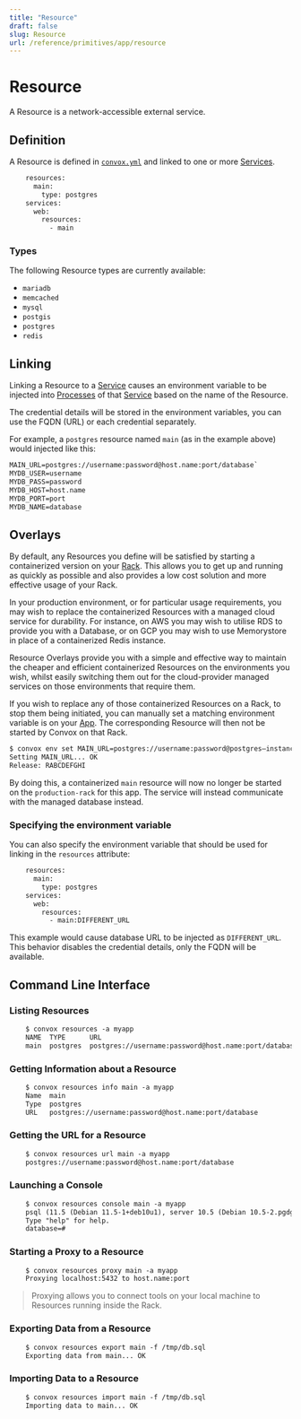 ```yaml
---
title: "Resource"
draft: false
slug: Resource
url: /reference/primitives/app/resource
---
```

# Resource

A Resource is a network-accessible external service.

## Definition

A Resource is defined in [`convox.yml`](/configuration/convox-yml) and linked to one or more [Services](/reference/primitives/app/service).
```html
    resources:
      main:
        type: postgres
    services:
      web:
        resources:
          - main
```
### Types

The following Resource types are currently available:

* `mariadb`
* `memcached`
* `mysql`
* `postgis`
* `postgres`
* `redis`

## Linking

Linking a Resource to a [Service](/reference/primitives/app/service) causes an environment variable to be injected into [Processes](/reference/primitives/app/process)
of that [Service](/reference/primitives/app/service) based on the name of the Resource.

The credential details will be stored in the environment variables, you can use the FQDN (URL) or each credential separately.

For example, a `postgres` resource named `main` (as in the example above) would injected like this:

```html
MAIN_URL=postgres://username:password@host.name:port/database`
MYDB_USER=username
MYDB_PASS=password
MYDB_HOST=host.name
MYDB_PORT=port
MYDB_NAME=database
```

## Overlays

By default, any Resources you define will be satisfied by starting a containerized version on your [Rack](/reference/primitives/rack).  This allows you to get up and running as quickly as possible and also provides a low cost solution and more effective usage of your Rack.

In your production environment, or for particular usage requirements, you may wish to replace the containerized Resources with a managed cloud service for durability.  For instance, on AWS you may wish to utilise RDS to provide you with a Database, or on GCP you may wish to use Memorystore in place of a containerized Redis instance.

Resource Overlays provide you with a simple and effective way to maintain the cheaper and efficient containerized Resources on the environments you wish, whilst easily switching them out for the cloud-provider managed services on those environments that require them.

If you wish to replace any of those containerized Resources on a Rack, to stop them being initiated, you can manually set a matching environment variable is on your [App](/reference/primitives/app).  The corresponding Resource will then not be started by Convox on that Rack.

```sh
$ convox env set MAIN_URL=postgres://username:password@postgres–instance1.123456789012.us-east-1.rds.amazonaws.com:5432/database -r production-rack
Setting MAIN_URL... OK
Release: RABCDEFGHI
```

By doing this, a containerized `main` resource will now no longer be started on the `production-rack` for this app.  The service will instead communicate with the managed database instead.

### Specifying the environment variable

You can also specify the environment variable that should be used for linking in the `resources` attribute:
```html
    resources:
      main:
        type: postgres
    services:
      web:
        resources:
          - main:DIFFERENT_URL
```
This example would cause database URL to be injected as `DIFFERENT_URL`. This behavior disables the credential details, only the FQDN will be available.

## Command Line Interface

### Listing Resources
```html
    $ convox resources -a myapp
    NAME  TYPE      URL
    main  postgres  postgres://username:password@host.name:port/database
```
### Getting Information about a Resource
```html
    $ convox resources info main -a myapp
    Name  main
    Type  postgres
    URL   postgres://username:password@host.name:port/database
```
### Getting the URL for a Resource
```html
    $ convox resources url main -a myapp
    postgres://username:password@host.name:port/database
```
### Launching a Console
```html
    $ convox resources console main -a myapp
    psql (11.5 (Debian 11.5-1+deb10u1), server 10.5 (Debian 10.5-2.pgdg90+1))
    Type "help" for help.
    database=#
```
### Starting a Proxy to a Resource
```html
    $ convox resources proxy main -a myapp
    Proxying localhost:5432 to host.name:port
```
> Proxying allows you to connect tools on your local machine to Resources running inside the Rack.

### Exporting Data from a Resource
```html
    $ convox resources export main -f /tmp/db.sql
    Exporting data from main... OK
```
### Importing Data to a Resource
```html
    $ convox resources import main -f /tmp/db.sql
    Importing data to main... OK
```

